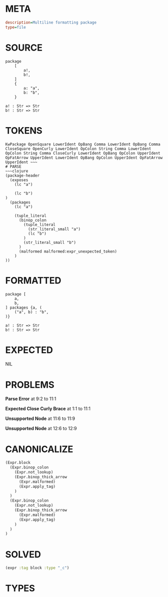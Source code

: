 # META
~~~ini
description=Multiline formatting package
type=file
~~~
# SOURCE
~~~roc
package
	[
		a!,
		b!,
	]
	{
		a: "a",
		b: "b",
	}

a! : Str => Str
b! : Str => Str
~~~
# TOKENS
~~~text
KwPackage OpenSquare LowerIdent OpBang Comma LowerIdent OpBang Comma CloseSquare OpenCurly LowerIdent OpColon String Comma LowerIdent OpColon String Comma CloseCurly LowerIdent OpBang OpColon UpperIdent OpFatArrow UpperIdent LowerIdent OpBang OpColon UpperIdent OpFatArrow UpperIdent ~~~
# PARSE
~~~clojure
(package-header
  (exposes
    (lc "a")

    (lc "b")
)
  (packages
    (lc "a")

    (tuple_literal
      (binop_colon
        (tuple_literal
          (str_literal_small "a")
          (lc "b")
        )
        (str_literal_small "b")
      )
      (malformed malformed:expr_unexpected_token)
    )
))
~~~
# FORMATTED
~~~roc
package [
	a,
	b,
] packages {a, (
	("a", b) : "b",
)}

a! : Str => Str
b! : Str => Str
~~~
# EXPECTED
NIL
# PROBLEMS
**Parse Error**
at 9:2 to 11:1

**Expected Close Curly Brace**
at 1:1 to 11:1

**Unsupported Node**
at 11:6 to 11:9

**Unsupported Node**
at 12:6 to 12:9

# CANONICALIZE
~~~clojure
(Expr.block
  (Expr.binop_colon
    (Expr.not_lookup)
    (Expr.binop_thick_arrow
      (Expr.malformed)
      (Expr.apply_tag)
    )
  )
  (Expr.binop_colon
    (Expr.not_lookup)
    (Expr.binop_thick_arrow
      (Expr.malformed)
      (Expr.apply_tag)
    )
  )
)
~~~
# SOLVED
~~~clojure
(expr :tag block :type "_c")
~~~
# TYPES
~~~roc
~~~
